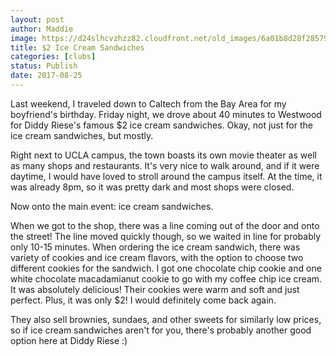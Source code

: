 ```yaml
---
layout: post
author: Maddie
image: https://d24slhcvzhzz82.cloudfront.net/old_images/6a01b8d28f2857970c01b8d29d6a8d970c-pi.jpg
title: $2 Ice Cream Sandwiches
categories: [clubs]
status: Publish
date: 2017-08-25
---
```


Last weekend, I traveled down to Caltech from the Bay Area for my boyfriend's birthday. Friday night, we drove about 40 minutes to Westwood for Diddy Riese's famous $2 ice cream sandwiches. Okay, not just for the ice cream sandwiches, but mostly.

Right next to UCLA campus, the town boasts its own movie theater as well as many shops and restaurants. It's very nice to walk around, and if it were daytime, I would have loved to stroll around the campus itself. At the time, it was already 8pm, so it was pretty dark and most shops were closed.

Now onto the main event: ice cream sandwiches.

When we got to the shop, there was a line coming out of the door and onto the street! The line moved quickly though, so we waited in line for probably only 10-15 minutes. When ordering the ice cream sandwich, there was variety of cookies and ice cream flavors, with the option to choose two different cookies for the sandwich. I got one chocolate chip cookie and one white chocolate macadamianut cookie to go with my coffee chip ice cream. It was absolutely delicious! Their cookies were warm and soft and just perfect. Plus, it was only $2! I would definitely come back again.

They also sell brownies, sundaes, and other sweets for similarly low prices, so if ice cream sandwiches aren't for you, there's probably another good option here at Diddy Riese :)

